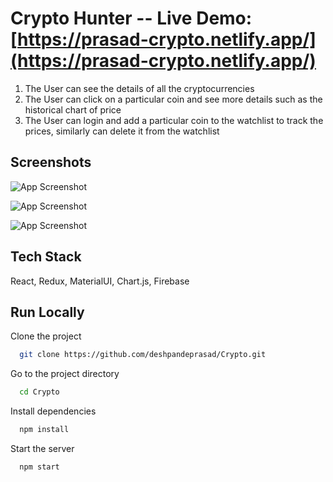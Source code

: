 # Crypto Hunter -- Live Demo: [https://prasad-crypto.netlify.app/](https://prasad-crypto.netlify.app/)

1. The User can see the details of all the cryptocurrencies
2. The User can click on a particular coin and see more details such as the historical chart of price
3. The User can login and add a particular coin to the watchlist to track the prices, similarly can delete it from the watchlist

## Screenshots

![App Screenshot](https://github.com/deshpandeprasad/Crypto/assets/113398599/49702ee9-028d-4735-aa25-d1580da8f6f8)

![App Screenshot](https://github.com/deshpandeprasad/Crypto/assets/113398599/14062b64-5716-466e-b7bc-2c2e25ae257b)

![App Screenshot](https://github.com/deshpandeprasad/Crypto/assets/113398599/7c5c1dc7-5c4b-4d7a-859c-9a8ace9b0245)

## Tech Stack

React, Redux, MaterialUI, Chart.js, Firebase

## Run Locally

Clone the project

```bash
  git clone https://github.com/deshpandeprasad/Crypto.git
```

Go to the project directory

```bash
  cd Crypto
```

Install dependencies

```bash
  npm install
```

Start the server

```bash
  npm start
```
